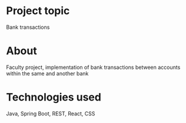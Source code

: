 # Project topic
Bank transactions

# About
Faculty project, implementation of bank transactions between accounts within the same and another bank

# Technologies used
Java, Spring Boot, REST, React, CSS
